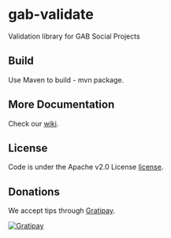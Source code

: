 gab-validate
=======

Validation library for GAB Social Projects


Build
---------
Use Maven to build - mvn package.


More Documentation
------------------
Check our [wiki][].


License
-------
Code is under the Apache v2.0 License [license].


Donations
---------
We accept tips through [Gratipay][tip].

[![Gratipay](https://img.shields.io/gratipay/sysdevone.svg?style=flat)](https://www.gratipay.com/sysdevone/)


[license]:https://github.com/sysdevone/gab-validate/tree/master/LICENSE
[wiki]:https://github.com/sysdevone/gab-validate/wiki
[tip]:https://www.gratipay.com/sysdevone/